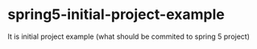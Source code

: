 # spring5-initial-project-example
It is initial project example (what should be commited to spring 5 project)
